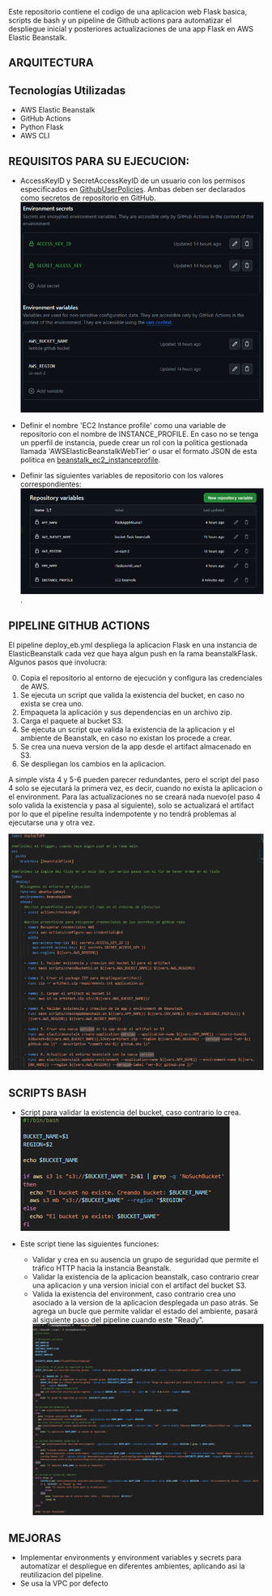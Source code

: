 Este repositorio contiene el codigo de una aplicacion web Flask basica, scripts de bash y un pipeline de Github actions para automatizar el despliegue inicial y posteriores actualizaciones de una app Flask en AWS Elastic Beanstalk.

## ARQUITECTURA


## Tecnologías Utilizadas
- AWS Elastic Beanstalk
- GitHub Actions
- Python Flask
- AWS CLI

## REQUISITOS PARA SU EJECUCION:

- AccessKeyID y SecretAccessKeyID de un usuario con los permisos especificados en [GithubUserPolicies](https://github.com/milunadev/EBeanstalk-Flask/blob/main/permisos/githubuser_policies.json). Ambas deben ser declarados como secretos de repositorio en GitHub.
![Alt text](static/image.png)

- Definir el nombre 'EC2 Instance profile' como una variable de repositorio con el nombre de INSTANCE_PROFILE. En caso no se tenga un pperfil de instancia, puede crear un rol con la politica gestionada llamada 'AWSElasticBeanstalkWebTier' o usar el formato JSON de esta politica en [beanstalk_ec2_instanceprofile](https://github.com/milunadev/EBeanstalk-Flask/blob/main/permisos/beanstalk_ec2_instanceprofile.json).

- Definir las siguientes variables de repositorio con los valores correspondientes:
![Alt text](static/variables.png).

## PIPELINE GITHUB ACTIONS
El pipeline deploy_eb.yml despliega la aplicacion Flask en una instancia de ElasticBeanstalk cada vez que haya algun push en la rama beanstalkFlask. Algunos pasos que involucra:

0. Copia el repositorio al entorno de ejecución y configura las credenciales de AWS.
1. Se ejecuta un script que valida la existencia del bucket, en caso no exista se crea uno. 
2. Empaqueta la aplicación y sus dependencias en un archivo zip.
3.  Carga el paquete al bucket S3.
4. Se ejecuta un script que valida la existencia de la aplicacion y el ambiente de Beanstalk, en caso no existan los procede a crear.
5. Se crea una nueva version de la app desde el artifact almacenado en S3.
6. Se despliegan los cambios en la aplicacion.

A simple vista 4 y 5-6 pueden parecer redundantes, pero el script del paso 4 solo se ejecutará la primera vez, es decir, cuando no exista la aplicacion o el environment. 
Para las actualizaciones no se creará nada nuevo(el paso 4 solo valida la existencia y pasa al siguiente), solo se actualizará el artifact por lo que el pipeline resulta indempotente y no tendrá problemas al ejecutarse una y otra vez.

![Alt text](image.png)

## SCRIPTS BASH
- Script para validar la existencia del bucket, caso contrario lo crea.
![Alt text](image-1.png)

- Este script tiene las siguientes funciones:
    - Validar y crea en su ausencia un grupo de seguridad que permite el tráfico HTTP hacia la instancia Beanstalk.
    - Validar la existencia de la aplicacion beanstalk, caso contrario crear una aplicacion y una version inicial con el artifact del bucket S3.
    - Valida la existencia del environment, caso contrario crea uno asociado a la version de la aplicacion desplegada un paso atrás. Se agrega un bucle que permite validar el estado del ambiente, pasará al siguiente paso del pipeline cuando este "Ready".
![Alt text](image-2.png)




## MEJORAS
- Implementar environments y environment variables y secrets para automatizar el despliegue en diferentes ambientes, aplicando asi la reutilizacion del pipeline.
- Se usa la VPC por defecto